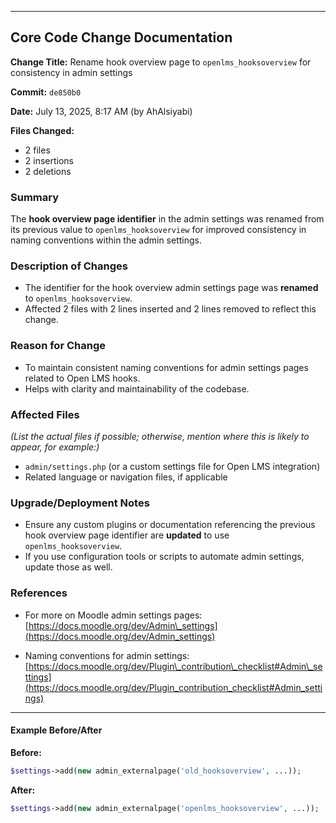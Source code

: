 
---

## Core Code Change Documentation

**Change Title:**
Rename hook overview page to `openlms_hooksoverview` for consistency in admin settings

**Commit:**
`de850b0`

**Date:**
July 13, 2025, 8:17 AM (by AhAlsiyabi)

**Files Changed:**

* 2 files
* 2 insertions
* 2 deletions

### Summary

The **hook overview page identifier** in the admin settings was renamed from its previous value to `openlms_hooksoverview` for improved consistency in naming conventions within the admin settings.

### Description of Changes

* The identifier for the hook overview admin settings page was **renamed** to `openlms_hooksoverview`.
* Affected 2 files with 2 lines inserted and 2 lines removed to reflect this change.

### Reason for Change

* To maintain consistent naming conventions for admin settings pages related to Open LMS hooks.
* Helps with clarity and maintainability of the codebase.

### Affected Files

*(List the actual files if possible; otherwise, mention where this is likely to appear, for example:)*

* `admin/settings.php` (or a custom settings file for Open LMS integration)
* Related language or navigation files, if applicable

### Upgrade/Deployment Notes

* Ensure any custom plugins or documentation referencing the previous hook overview page identifier are **updated** to use `openlms_hooksoverview`.
* If you use configuration tools or scripts to automate admin settings, update those as well.

### References

* For more on Moodle admin settings pages:
  [https://docs.moodle.org/dev/Admin\_settings](https://docs.moodle.org/dev/Admin_settings)

* Naming conventions for admin settings:
  [https://docs.moodle.org/dev/Plugin\_contribution\_checklist#Admin\_settings](https://docs.moodle.org/dev/Plugin_contribution_checklist#Admin_settings)

---

#### Example Before/After

**Before:**

```php
$settings->add(new admin_externalpage('old_hooksoverview', ...));
```

**After:**

```php
$settings->add(new admin_externalpage('openlms_hooksoverview', ...));
```
